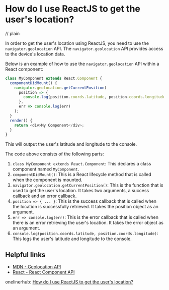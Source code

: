 # How do I use ReactJS to get the user's location?
// plain

In order to get the user's location using ReactJS, you need to use the `navigator.geolocation` API. The `navigator.geolocation` API provides access to the device's location data.

Below is an example of how to use the `navigator.geolocation` API within a React component:

```javascript
class MyComponent extends React.Component {
  componentDidMount() {
    navigator.geolocation.getCurrentPosition(
      position => {
        console.log(position.coords.latitude, position.coords.longitude);
      },
      err => console.log(err)
    );
  }
  render() {
    return <div>My Component</div>;
  }
}
```
This will output the user's latitude and longitude to the console.

The code above consists of the following parts:

1. `class MyComponent extends React.Component`: This declares a class component named `MyComponent`.
2. `componentDidMount()`: This is a React lifecycle method that is called when the component is mounted.
3. `navigator.geolocation.getCurrentPosition()`: This is the function that is used to get the user's location. It takes two arguments, a success callback and an error callback.
4. `position => { ... }`: This is the success callback that is called when the location is successfully retrieved. It takes the position object as an argument.
5. `err => console.log(err)`: This is the error callback that is called when there is an error retrieving the user's location. It takes the error object as an argument.
6. `console.log(position.coords.latitude, position.coords.longitude)`: This logs the user's latitude and longitude to the console.

## Helpful links

- [MDN - Geolocation API](https://developer.mozilla.org/en-US/docs/Web/API/Geolocation_API)
- [React - React Component API](https://reactjs.org/docs/react-component.html)

onelinerhub: [How do I use ReactJS to get the user's location?](https://onelinerhub.com/reactjs/how-do-i-use-reactjs-to-get-the-user-s-location)